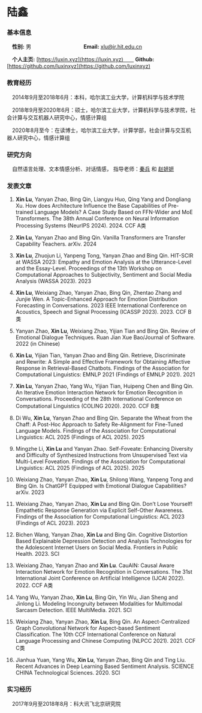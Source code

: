 # 陆鑫

### 基本信息

　**性别:** 男　　　　　　　　　　**Email:** xlu@ir.hit.edu.cn

　**个人主页:** [https://luxin.xyz](https://luxin.xyz)　　 **Github:** [https://github.com/luxinxyz](https://github.com/luxinxyz)


### 教育经历 
　2014年9月至2018年6月：本科，哈尔滨工业大学，计算机科学与技术学院

　2018年9月至2020年6月：硕士，哈尔滨工业大学，计算机科学与技术学院，社会计算与交互机器人研究中心，情感计算组

　2020年8月至今：在读博士，哈尔滨工业大学，计算学部，社会计算与交互机器人研究中心，情感计算组
 
### 研究方向
　自然语言处理、文本情感分析、对话情感， 指导老师：[秦兵](http://ir.hit.edu.cn/~qinb) 和 [赵妍妍](http://ir.hit.edu.cn/~yanyan)

### 发表文章
 1. **Xin Lu**, Yanyan Zhao, Bing Qin, Liangyu Huo, Qing Yang and Dongliang Xu. How does Architecture Influence the Base Capabilities of Pre-trained Language Models? A Case Study Based on FFN-Wider and MoE Transformers. The 38th Annual Conference on Neural Information Processing Systems (NeurIPS 2024). 2024. CCF A类
 
 2. **Xin Lu**, Yanyan Zhao and Bing Qin. Vanilla Transformers are Transfer Capability Teachers. arXiv. 2024
 
 3. **Xin Lu**, Zhuojun Li, Yanpeng Tong, Yanyan Zhao and Bing Qin. HIT-SCIR at WASSA 2023: Empathy and Emotion Analysis at the Utterance-Level and the Essay-Level. Proceedings of the 13th Workshop on Computational Approaches to Subjectivity, Sentiment and Social Media Analysis (WASSA 2023). 2023
 
 4. **Xin Lu**, Weixiang Zhao, Yanyan Zhao, Bing Qin, Zhentao Zhang and Junjie Wen. A Topic-Enhanced Approach for Emotion Distribution Forecasting in Conversations. 2023 IEEE International Conference on Acoustics, Speech and Signal Processing (ICASSP 2023). 2023. CCF B类

 5. Yanyan Zhao, **Xin Lu**, Weixiang Zhao, Yijian Tian and Bing Qin. Review of Emotional Dialogue Techniques. Ruan Jian Xue Bao/Journal of Software. 2022 (in Chinese)

 6. **Xin Lu**, Yijian Tian, Yanyan Zhao and Bing Qin. Retrieve, Discriminate and Rewrite: A Simple and Effective Framework for Obtaining Affective Response in Retrieval-Based Chatbots. Findings of the Association for Computational Linguistics: EMNLP 2021 (Findings of EMNLP 2021). 2021

 7. **Xin Lu**, Yanyan Zhao, Yang Wu, Yijian Tian, Huipeng Chen and Bing Qin. An Iterative Emotion Interaction Network for Emotion Recognition in Conversations. Proceeding of the 28th International Conference on Computational Linguistics (COLING 2020). 2020. CCF B类

 8. Di Wu, **Xin Lu**, Yanyan Zhao and Bing Qin. Separate the Wheat from the Chaff: A Post-Hoc Approach to Safety Re-Alignment for Fine-Tuned Language Models. Findings of the Association for Computational Linguistics: ACL 2025 (Findings of ACL 2025). 2025

 9. Mingzhe Li, **Xin Lu** and Yanyan Zhao. Self-Foveate: Enhancing Diversity and Difficulty of Synthesized Instructions from Unsupervised Text via Multi-Level Foveation. Findings of the Association for Computational Linguistics: ACL 2025 (Findings of ACL 2025). 2025

 10. Weixiang Zhao, Yanyan Zhao, **Xin Lu**, Shilong Wang, Yanpeng Tong and Bing Qin. Is ChatGPT Equipped with Emotional Dialogue Capabilities? arXiv. 2023

 11. Weixiang Zhao, Yanyan Zhao, **Xin Lu** and Bing Qin. Don’t Lose Yourself! Empathetic Response Generation via Explicit Self-Other Awareness. Findings of the Association for Computational Linguistics: ACL 2023 (Findings of ACL 2023). 2023

 12. Bichen Wang, Yanyan Zhao, **Xin Lu** and Bing Qin. Cognitive Distortion Based Explainable Depression Detection and Analysis Technologies for the Adolescent Internet Users on Social Media. Frontiers in Public Health. 2023. SCI

 13. Weixiang Zhao, Yanyan Zhao and **Xin Lu**. CauAIN: Causal Aware Interaction Network for Emotion Recognition in Conversations. The 31st International Joint Conference on Artificial Intelligence (IJCAI 2022). 2022. CCF A类

 14. Yang Wu, Yanyan Zhao, **Xin Lu**, Bing Qin, Yin Wu, Jian Sheng and Jinlong Li. Modeling Incongruity between Modalities for Multimodal Sarcasm Detection. IEEE MultiMedia. 2021. SCI

 15. Weixiang Zhao, Yanyan Zhao, **Xin Lu**, Bing Qin. An Aspect-Centralized Graph Convolutional Network for Aspect-based Sentiment Classification. The 10th CCF International Conference on Natural Language Processing and Chinese Computing (NLPCC 2021). 2021. CCF C类

 16. Jianhua Yuan, Yang Wu, **Xin Lu**, Yanyan Zhao, Bing Qin and Ting Liu. Recent Advances in Deep Learning Based Sentiment Analysis. SCIENCE CHINA Technological Sciences. 2020. SCI

### 实习经历
　2017年9月至2018年8月：科大讯飞北京研究院
